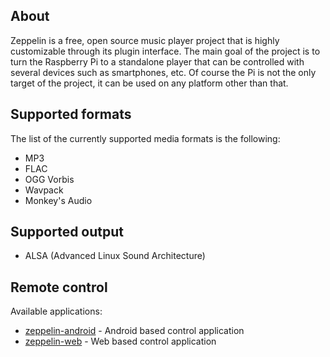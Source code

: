 About
-

Zeppelin is a free, open source music player project that is highly customizable through its plugin interface. The main goal of the project is to turn the Raspberry Pi to a standalone player that can be controlled with several devices such as smartphones, etc. Of course the Pi is not the only target of the project, it can be used on any platform other than that.

Supported formats
-

The list of the currently supported media formats is the following:

- MP3
- FLAC
- OGG Vorbis
- Wavpack
- Monkey's Audio

Supported output
-

- ALSA (Advanced Linux Sound Architecture)

Remote control
-

Available applications:

- [zeppelin-android](https://github.com/giszo/zeppelin-android) - Android based control application
- [zeppelin-web](https://github.com/voidpp/zeppelin-web) - Web based control application